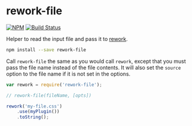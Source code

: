 # rework-file

[![NPM](http://img.shields.io/npm/v/rework-file.svg)](https://www.npmjs.org/package/rework-file)
[![Build Status](http://img.shields.io/travis/conradz/rework-file.svg)](https://travis-ci.org/conradz/rework-file)

Helper to read the input file and pass it to
[rework](https://github.com/reworkcss/rework).

```sh
npm install --save rework-file
```

Call `rework-file` the same as you would call `rework`, except that you must
pass the file name instead of the file contents. It will also set the `source`
option to the file name if it is not set in the options.

```js
var rework = require('rework-file');

// rework-file(fileName, [opts])

rework('my-file.css')
    .use(myPlugin())
    .toString();
```
